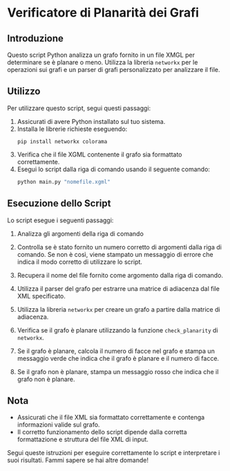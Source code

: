 # Verificatore di Planarità dei Grafi

## Introduzione

Questo script Python analizza un grafo fornito in un file XMGL per determinare se è planare o meno. Utilizza la libreria `networkx` per le operazioni sui grafi e un parser di grafi personalizzato per analizzare il file.

## Utilizzo

Per utilizzare questo script, segui questi passaggi:

1. Assicurati di avere Python installato sul tuo sistema.
2. Installa le librerie richieste eseguendo:
    ```
    pip install networkx colorama
    ```
3. Verifica che il file XGML contenente il grafo sia formattato correttamente.
4. Esegui lo script dalla riga di comando usando il seguente comando:
    ```bash
    python main.py "nomefile.xgml"
    ```

## Esecuzione dello Script

Lo script esegue i seguenti passaggi:

1. Analizza gli argomenti della riga di comando

2. Controlla se è stato fornito un numero corretto di argomenti dalla riga di comando. Se non è così, viene stampato un messaggio di errore che indica il modo corretto di utilizzare lo script.

3. Recupera il nome del file fornito come argomento dalla riga di comando.

4. Utilizza il parser del grafo per estrarre una matrice di adiacenza dal file XML specificato.

5. Utilizza la libreria `networkx` per creare un grafo a partire dalla matrice di adiacenza.

6. Verifica se il grafo è planare utilizzando la funzione `check_planarity` di `networkx`.

7. Se il grafo è planare, calcola il numero di facce nel grafo e stampa un messaggio verde che indica che il grafo è planare e il numero di facce.

8. Se il grafo non è planare, stampa un messaggio rosso che indica che il grafo non è planare.

## Nota

- Assicurati che il file XML sia formattato correttamente e contenga informazioni valide sul grafo.
- Il corretto funzionamento dello script dipende dalla corretta formattazione e struttura del file XML di input.

Segui queste istruzioni per eseguire correttamente lo script e interpretare i suoi risultati. Fammi sapere se hai altre domande!
